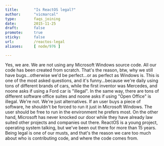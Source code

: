 ```yaml
---
title:       "Is ReactOS legal?"
author:      "vicmarcal"
type:        faqs_joining
date:        2015-11-25
draft:       false
promote:     true
sticky:      false
url:         /reactos-legal
aliases:     [ node/976 ]

---
```


Yes, we are. We are not using any Microsoft Windows source code. All our code has been created from scratch. That's the reason, btw, why we still have bugs...otherwise we'd be perfect...or as perfect as Windows is.
This is one of the most asked questions, and it's funny...because we're daily using tons of different brands of cars, while the first inventor was Mercedes, and noone asks if using a Ford car is "illegal". In the same way, there are tons of different software office suites and noone asks if using "Open Office" is illegal. We're not. We're just alternatives. If an user buys a piece of software, he shouldn't be forced to run it just in Microsoft Windows. The user should be free to run in the environment he prefers most. 
On the other hand,  Microsoft has never knocked our door while they have already law suited other projects and companies out there. ReactOS is a young project, operating system talking, but we've been out there for more than 15 years. 
Being legal is one of our musts, and that's the reason we care too much about who is contributing code, and where the code comes from.
